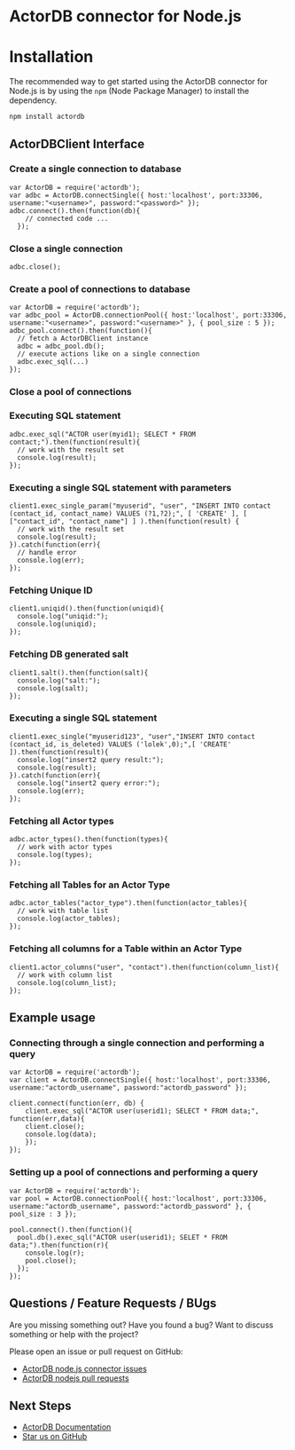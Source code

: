 # ActorDB connector for Node.js


# Installation

The recommended way to get started using the ActorDB connector for Node.js is by using the `npm` (Node Package Manager) to install the dependency.

`npm install actordb`

## ActorDBClient Interface

### Create a single connection to database

```
var ActorDB = require('actordb');
var adbc = ActorDB.connectSingle({ host:'localhost', port:33306, username:"<username>", password:"<password>" });
adbc.connect().then(function(db){
    // connected code ...
  });
```

### Close a single connection

```
adbc.close();
```

### Create a pool of connections to database

```
var ActorDB = require('actordb');
var adbc_pool = ActorDB.connectionPool({ host:'localhost', port:33306, username:"<username>", password:"<username>" }, { pool_size : 5 });
adbc_pool.connect().then(function(){
  // fetch a ActorDBClient instance
  adbc = adbc_pool.db();
  // execute actions like on a single connection
  adbc.exec_sql(...)
});  
```

### Close a pool of connections

### Executing SQL statement

```
adbc.exec_sql("ACTOR user(myid1); SELECT * FROM contact;").then(function(result){
  // work with the result set
  console.log(result);
});
```

### Executing a single SQL statement with parameters

```
client1.exec_single_param("myuserid", "user", "INSERT INTO contact (contact_id, contact_name) VALUES (?1,?2);", [ 'CREATE' ], [ ["contact_id", "contact_name"] ] ).then(function(result) {
  // work with the result set
  console.log(result);
}).catch(function(err){
  // handle error
  console.log(err);
});

```

### Fetching Unique ID

```
client1.uniqid().then(function(uniqid){
  console.log("uniqid:");
  console.log(uniqid);
});
```
### Fetching DB generated salt

```
client1.salt().then(function(salt){
  console.log("salt:");
  console.log(salt);
});
```

### Executing a single SQL statement

```
client1.exec_single("myuserid123", "user","INSERT INTO contact (contact_id, is_deleted) VALUES ('lolek',0);",[ 'CREATE' ]).then(function(result){
  console.log("insert2 query result:");
  console.log(result);
}).catch(function(err){
  console.log("insert2 query error:");
  console.log(err);
});
```

### Fetching all Actor types

```
adbc.actor_types().then(function(types){
  // work with actor types
  console.log(types);
});
```

### Fetching all Tables for an Actor Type

```
adbc.actor_tables("actor_type").then(function(actor_tables){
  // work with table list
  console.log(actor_tables);
});
```

### Fetching all columns for a Table within an Actor Type

```
client1.actor_columns("user", "contact").then(function(column_list){
  // work with column list
  console.log(column_list);
});
```

## Example usage

### Connecting through a single connection and performing a query

```
var ActorDB = require('actordb');
var client = ActorDB.connectSingle({ host:'localhost', port:33306, username:"actordb_username", password:"actordb_password" });

client.connect(function(err, db) {
    client.exec_sql("ACTOR user(userid1); SELECT * FROM data;", function(err,data){
    client.close();
    console.log(data);
    });  
});
```

### Setting up a pool of connections and performing a query

```
var ActorDB = require('actordb');
var pool = ActorDB.connectionPool({ host:'localhost', port:33306, username:"actordb_username", password:"actordb_password" }, { pool_size : 3 });

pool.connect().then(function(){
  pool.db().exec_sql("ACTOR user(userid1); SELET * FROM data;").then(function(r){
    console.log(r);
    pool.close();
  });
});
```

## Questions / Feature Requests / BUgs

Are you missing something out? Have you found a bug? Want to discuss something or help with the project?

Please open an issue or pull request on GitHub:

- [ActorDB node.js connector issues](https://github.com/biokoda/actordb_nodejs/issues)
- [ActorDB nodejs pull requests](https://github.com/biokoda/actordb_nodejs/pulls)

## Next Steps

 * [ActorDB Documentation](http://www.actordb.com/)
 * [Star us on GitHub](https://github.com/biokoda/actordb_nodejs)
